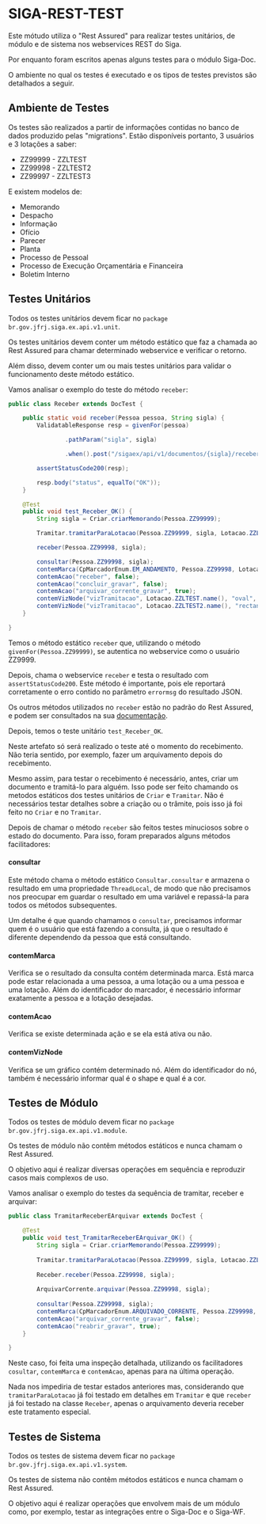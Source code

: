 # SIGA-REST-TEST

Este mótudo utiliza o "Rest Assured" para realizar testes unitários, de módulo e de sistema nos webservices REST do Siga.

Por enquanto foram escritos apenas alguns testes para o módulo Siga-Doc.

O ambiente no qual os testes é executado e os tipos de testes previstos são detalhados a seguir.

## Ambiente de Testes

Os testes são realizados a partir de informações contidas no banco de dados produzido pelas "migrations". Estão disponíveis portanto, 3 usuários e 3 lotações a saber:

- ZZ99999 - ZZLTEST
- ZZ99998 - ZZLTEST2
- ZZ99997 - ZZLTEST3

E existem modelos de:

- Memorando
- Despacho
- Informação
- Ofício
- Parecer
- Planta
- Processo de Pessoal
- Processo de Execução Orçamentária e Financeira
- Boletim Interno

## Testes Unitários

Todos os testes unitários devem ficar no ```package br.gov.jfrj.siga.ex.api.v1.unit```.

Os testes unitários devem conter um método estático que faz a chamada ao Rest Assured para chamar determinado webservice e verificar o retorno.

Além disso, devem conter um ou mais testes unitários para validar o funcionamento deste método estático.

Vamos analisar o exemplo do teste do método ```receber```:


```Java
public class Receber extends DocTest {

    public static void receber(Pessoa pessoa, String sigla) {
        ValidatableResponse resp = givenFor(pessoa)

                .pathParam("sigla", sigla)

                .when().post("/sigaex/api/v1/documentos/{sigla}/receber").then();

        assertStatusCode200(resp);

        resp.body("status", equalTo("OK"));
    }

    @Test
    public void test_Receber_OK() {
        String sigla = Criar.criarMemorando(Pessoa.ZZ99999);

        Tramitar.tramitarParaLotacao(Pessoa.ZZ99999, sigla, Lotacao.ZZLTEST2);

        receber(Pessoa.ZZ99998, sigla);

        consultar(Pessoa.ZZ99998, sigla);
        contemMarca(CpMarcadorEnum.EM_ANDAMENTO, Pessoa.ZZ99998, Lotacao.ZZLTEST2);
        contemAcao("receber", false);
        contemAcao("concluir_gravar", false);
        contemAcao("arquivar_corrente_gravar", true);
        contemVizNode("vizTramitacao", Lotacao.ZZLTEST.name(), "oval", null);
        contemVizNode("vizTramitacao", Lotacao.ZZLTEST2.name(), "rectangle", "red");
    }

}
```

Temos o método estático ```receber``` que, utilizando o método ```givenFor(Pessoa.ZZ99999)```, se autentica no webservice como o usuário ZZ9999.

Depois, chama o webservice ```receber``` e testa o resultado com ```assertStatusCode200```. 
Este método é importante, pois ele reportará corretamente o erro contido no parâmetro ```errormsg``` do resultado JSON.

Os outros métodos utilizados no ```receber``` estão no padrão do Rest Assured, e podem ser consultados na sua [documentação](https://rest-assured.io/).

Depois, temos o teste unitário ```test_Receber_OK```.

Neste artefato só será realizado o teste até o momento do recebimento. Não teria sentido, por exemplo, fazer um arquivamento depois do recebimento.

Mesmo assim, para testar o recebimento é necessário, antes, criar um documento e tramitá-lo para alguém. Isso pode ser feito chamando os metodos estáticos dos testes unitários de ```Criar``` e ```Tramitar```. Não é necessários testar detalhes sobre a criação ou o trâmite, pois isso já foi feito no ```Criar``` e no ```Tramitar```.

Depois de chamar o método ```receber``` são feitos testes minuciosos sobre o estado do documento. Para isso, foram preparados alguns métodos facilitadores:

#### consultar

Este método chama o método estático ```Consultar.consultar``` e armazena o resultado em uma propriedade ```ThreadLocal```, de modo que não precisamos nos preocupar em guardar o 
resultado em uma variável e repassá-la para todos os métodos subsequentes.

Um detalhe é que quando chamamos o ```consultar```, precisamos informar quem é o usuário que está fazendo a consulta,
já que o resultado é diferente dependendo da pessoa que está consultando.

#### contemMarca

Verifica se o resultado da consulta contém determinada marca. Está marca pode estar relacionada a uma pessoa, a uma lotação ou a uma pessoa e uma lotação. Além do identificador do marcador, é necessário informar exatamente a pessoa e a lotação desejadas.

#### contemAcao

Verifica se existe determinada ação e se ela está ativa ou não.

#### contemVizNode

Verifica se um gráfico contém determinado nó. Além do identificador do nó, também é necessário informar qual é o shape e qual é a cor.

## Testes de Módulo

Todos os testes de módulo devem ficar no ```package br.gov.jfrj.siga.ex.api.v1.module```.

Os testes de módulo não contêm métodos estáticos e nunca chamam o Rest Assured.

O objetivo aqui é realizar diversas operações em sequência e reproduzir casos mais complexos de uso.

Vamos analisar o exemplo do testes da sequência de tramitar, receber e arquivar:


```Java
public class TramitarReceberEArquivar extends DocTest {

    @Test
    public void test_TramitarReceberEArquivar_OK() {
        String sigla = Criar.criarMemorando(Pessoa.ZZ99999);
        
        Tramitar.tramitarParaLotacao(Pessoa.ZZ99999, sigla, Lotacao.ZZLTEST2);
        
        Receber.receber(Pessoa.ZZ99998, sigla);
        
        ArquivarCorrente.arquivar(Pessoa.ZZ99998, sigla);
        
        consultar(Pessoa.ZZ99998, sigla);
        contemMarca(CpMarcadorEnum.ARQUIVADO_CORRENTE, Pessoa.ZZ99998, Lotacao.ZZLTEST2);
        contemAcao("arquivar_corrente_gravar", false);
        contemAcao("reabrir_gravar", true);
    }

}
```

Neste caso, foi feita uma inspeção detalhada, utilizando os facilitadores ```cosultar```, ```contemMarca``` e ```contemAcao```, apenas para na última operação. 

Nada nos impediria de testar estados anteriores mas, considerando que ```tramitarParaLotacao``` já foi testado em detalhes em ```Tramitar``` e que ```receber``` já foi testado na classe ```Receber```,  apenas o arquivamento deveria receber este tratamento especial.

## Testes de Sistema

Todos os testes de sistema devem ficar no ```package br.gov.jfrj.siga.ex.api.v1.system```.

Os testes de sistema não contêm métodos estáticos e nunca chamam o Rest Assured.

O objetivo aqui é realizar operações que envolvem mais de um módulo como, por exemplo, testar as integrações entre o Siga-Doc e o Siga-WF.
